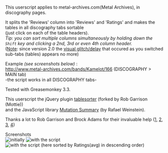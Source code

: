 This userscript applies to metal-archives.com(Metal Archives), in discography pages.  

It splits the 'Reviews' column into 'Reviews' and 'Ratings' and makes the tables in all discography tabs sortable  
(just click on each of the table headers).  
*Tip: you can sort multiple columns simultaneously by holding down the `Shift` key and clicking a 2nd, 3rd or even 4th column header.*  
(<u>Note</u>: since version 2.0 the [visual glitch/delay](http://i.stack.imgur.com/ABMts.gif) that occured as you switched sub-tabs (tables) appears no more)  

Example *(see screenshots below)* :  
http://www.metal-archives.com/bands/Kamelot/166 (DISCOGRAPHY > MAIN tab)  
-the script works in all DISCOGRAPHY tabs-

Tested with Greasemonkey 3.3.
<br>

This userscript the jQuery plugin [tablesorter](http://mottie.github.io/tablesorter/docs/index.html) (forked by Rob Garrison (Mottie))  
and the JavaScript library [Mutation Summary](https://github.com/rafaelw/mutation-summary) (by Rafael Weinstein).  

Thanks a lot to Rob Garrison and Brock Adams for their invaluable help  ([1](http://stackoverflow.com/questions/26331773/javascript-in-an-html-table-how-to-select-part-of-text-matching-some-regex-f), [2](http://stackoverflow.com/questions/26416049/greasemonkey-using-the-waitforkeyelements-utility-how-to-call-a-function-aft), [3](https://github.com/Mottie/tablesorter/issues/990), [4](http://stackoverflow.com/questions/32233895/using-waitforkeyelements-is-it-possible-to-prevent-the-key-element-from-being-d))

Screenshots  
![initially](https://greasyfork.org/system/screenshots/screenshots/000/001/815/original/1.jpg?1440546373) ![with the script](https://greasyfork.org/system/screenshots/screenshots/000/001/816/original/2_.jpg?1440546373) ![with the script (here sorted by Ratings(avg) in descending order)](https://greasyfork.org/system/screenshots/screenshots/000/001/817/original/3_.jpg?1440546373)